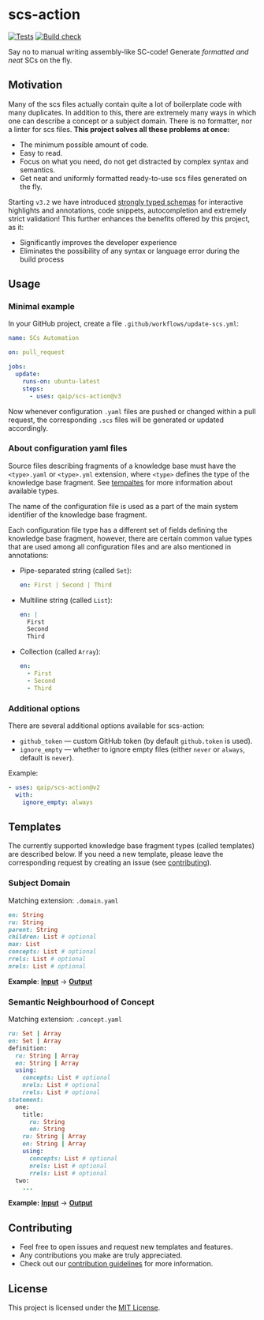 # scs-action

[![Tests](https://github.com/qaip/scs-action/actions/workflows/tests.yml/badge.svg)](https://github.com/qaip/scs-action/actions/workflows/tests.yml)
[![Build check](https://github.com/qaip/scs-action/actions/workflows/build-check.yml/badge.svg)](https://github.com/qaip/scs-action/actions/workflows/build-check.yml)


Say no to manual writing assembly-like SC-code! Generate *formatted and neat* SCs on the fly.


## Motivation
Many of the scs files actually contain quite a lot of boilerplate code with many duplicates. In addition to this, there are extremely many ways in which one can describe a concept or a subject domain. There is no formatter, nor a linter for scs files. **This project solves all these problems at once:**
- The minimum possible amount of code.
- Easy to read.
- Focus on what you need, do not get distracted by complex syntax and semantics.
- Get neat and uniformly formatted ready-to-use scs files generated on the fly.

Starting `v3.2` we have introduced [strongly typed schemas](#schemas) for interactive highlights and annotations, code snippets, autocompletion and extremely strict validation! This further enhances the benefits offered by this project, as it:
  - Significantly improves the developer experience
  - Eliminates the possibility of any syntax or language error during the build process

## Usage
### Minimal example
In your GitHub project, create a file `.github/workflows/update-scs.yml`:
```yaml
name: SCs Automation

on: pull_request

jobs:
  update:
    runs-on: ubuntu-latest
    steps:
      - uses: qaip/scs-action@v3
```
Now whenever configuration `.yaml` files are pushed or changed within a pull request, the corresponding `.scs` files will be generated or updated accordingly.

### About configuration yaml files
Source files describing fragments of a knowledge base must have the `<type>.yaml` or `<type>.yml` extension, where `<type>` defines the type of the knowledge base fragment. See [tempaltes](#tempaltes) for more information about available types.

The name of the configuration file is used as a part of the main system identifier of the knowledge base fragment.

Each configuration file type has a different set of fields defining the knowledge base fragment, however, there are certain common value types that are used among all configuration files and are also mentioned in annotations:

- Pipe-separated string (called `Set`):

  ```yaml
  en: First | Second | Third
  ```

- Multiline string (called `List`):

  ```yaml
  en: |
    First
    Second
    Third
  ```

- Collection (called `Array`):
  ```yaml
  en:
    - First
    - Second
    - Third
  ```


### Additional options
There are several additional options available for scs-action:
- `github_token` — custom GitHub token (by default `github.token` is used).
- `ignore_empty` — whether to ignore empty files (either `never` or `always`, default is `never`).

Example:
```yaml
- uses: qaip/scs-action@v2
  with:
    ignore_empty: always
```



## Templates
The currently supported knowledge base fragment types (called templates) are described below. If you need a new template, please leave the corresponding request by creating an issue (see [contributing](#contributing)).

### Subject Domain
Matching extension: `.domain.yaml`
```rb
en: String
ru: String
parent: String
children: List # optional
max: List
concepts: List # optional
rrels: List # optional
nrels: List # optional
```
**Example**:
[**Input**](tests/ostis_automation.domain.yaml)
->
[**Output**](tests/expect/domain_ostis_automation.scs)


### Semantic Neighbourhood of Concept
Matching extension: `.concept.yaml`
```rb
ru: Set | Array
en: Set | Array
definition:
  ru: String | Array
  en: String | Array
  using:
    concepts: List # optional
    nrels: List # optional
    rrels: List # optional
statement: 
  one:
    title:
      ru: String
      en: String
    ru: String | Array
    en: String | Array
    using:
      concepts: List # optional
      nrels: List # optional
      rrels: List # optional
  two:
    ...
```
**Example:** 
[**Input**](tests/scs_automation.concept.yaml)
->
[**Output**](tests/expect/concept_scs_automation.scs)



## Contributing
- Feel free to open issues and request new templates and features.
- Any contributions you make are truly appreciated.
- Check out our [contribution guidelines](CONTRIBUTING.md) for more information.


## License
This project is licensed under the [MIT License](LICENSE).
